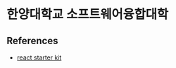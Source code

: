 # 한양대학교 소프트웨어융합대학

## References
* [react starter kit](https://github.com/kriasoft/react-starter-kit)
